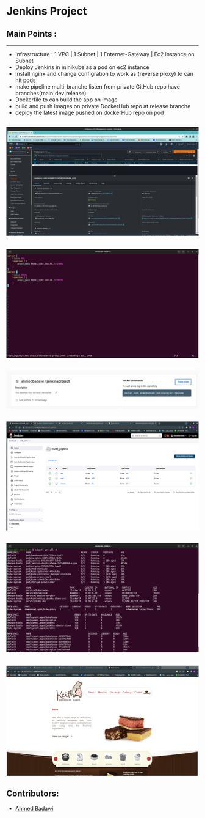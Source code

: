 # Jenkins Project

## Main Points :
-----------------------------------------------------------------
* Infrastructure : 1 VPC | 1 Subnet | 1 Enternet-Gateway | Ec2 instance on Subnet
* Deploy Jenkins in minikube as a pod on ec2 instance
* install nginx and change configration to work as (reverse proxy) to can hit pods
* make pipeline multi-branche listen from private GitHub repo have branches(main|dev|release)
* Dockerfile to can build the app on image
* build and push images on private DockerHub repo at release branche
* deploy the latest image pushed on dockerHub repo on pod

![agent](https://github.com/Badawi02/jenkins-Project/blob/main/images/1.png)
-----------------------------------------------------------------  
![agent](https://github.com/Badawi02/jenkins-Project/blob/main/images/2.png)
-----------------------------------------------------------------
![agent](https://github.com/Badawi02/jenkins-Project/blob/main/images/3.png)
-----------------------------------------------------------------
![agent](https://github.com/Badawi02/jenkins-Project/blob/main/images/4.png)
-----------------------------------------------------------------
![agent](https://github.com/Badawi02/jenkins-Project/blob/main/images/5.png)
-----------------------------------------------------------------
![agent](https://github.com/Badawi02/jenkins-Project/blob/main/images/6.png)
-----------------------------------------------------------------
## Contributors:
- [Ahmed Badawi](https://github.com/Badawi02)